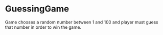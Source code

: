 # GuessingGame
Game chooses a random number between 1 and 100 and player must guess that number in order to win the game.